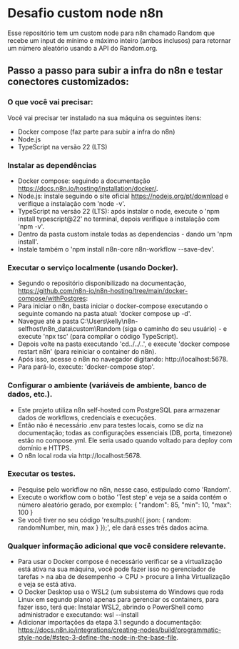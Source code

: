 # Desafio custom node n8n
Esse repositório tem um custom node para n8n chamado Random que recebe um input de mínimo e máximo inteiro (ambos inclusos) para retornar um número aleatório usando a API do Random.org.

## Passo a passo para subir a infra do n8n e testar conectores customizados:

### O que você vai precisar:
Você vai precisar ter instalado na sua máquina os seguintes itens:
- Docker compose (faz parte para subir a infra do n8n)
- Node.js
- TypeScript na versão 22 (LTS)

### Instalar as dependências
- Docker compose: seguindo a documentação https://docs.n8n.io/hosting/installation/docker/.
- Node.js: instale seguindo o site oficial https://nodejs.org/pt/download e verifique a instalação com 'node -v'.
- TypeScript na versão 22 (LTS): após instalar o node, execute o 'npm install typescript@22' no terminal, depois verifique a instalação com 'npm -v'.
- Dentro da pasta custom instale todas as dependencias - dando um 'npm install'.
- Instale também o 'npm install n8n-core n8n-workflow --save-dev'.

### Executar o serviço localmente (usando Docker).
- Segundo o repositório disponibilizado na documentação, https://github.com/n8n-io/n8n-hosting/tree/main/docker-compose/withPostgres:
- Para iniciar o n8n, basta iniciar o docker-compose executando o seguinte comando na pasta atual: 'docker compose up -d'.
- Navegue até a pasta C:\Users\kelly\n8n-selfhost\n8n_data\custom\Random (siga o caminho do seu usuário) - e execute 'npx tsc' (para compilar o código TypeScript).
- Depois volte na pasta executando 'cd../../..', e execute 'docker compose restart n8n' (para reiniciar o container do n8n).
- Após isso, acesse o n8n no navegador digitando: http://localhost:5678.
- Para pará-lo, execute: 'docker-compose stop'.

### Configurar o ambiente (variáveis de ambiente, banco de dados, etc.).
- Este projeto utiliza n8n self-hosted com PostgreSQL para armazenar dados de workflows, credenciais e execuções.
- Então não é necessário .env para testes locais, como se diz na documentação; todas as configurações essenciais (DB, porta, timezone) estão no compose.yml. Ele seria usado quando voltado para deploy com domínio e HTTPS.
- O n8n local roda via http://localhost:5678.

### Executar os testes.
- Pesquise pelo workflow no n8n, nesse caso, estipulado como 'Random'.
- Execute o workflow com o botão 'Test step' e veja se a saída contém o número aleatório gerado, por exemplo:
{
"random": 85,
"min": 10,
"max": 100
}
- Se você tiver no seu código 'results.push({ json: { random: randomNumber, min, max } });', ele dará esses três dados acima.

### Qualquer informação adicional que você considere relevante.
- Para usar o Docker compose é necessário verificar se a virtualização está ativa na sua máquina, você pode fazer isso no gerenciador de tarefas > na aba de desempenho → CPU > procure a linha Virtualização e veja se está ativa.
- O Docker Desktop usa o WSL2 (um subsistema do Windows que roda Linux em segundo plano) apenas para gerenciar os containers, para fazer isso, terá que:
  Instalar WSL2, abrindo o PowerShell como administrador e executando: wsl --install
- Adicionar importações da etapa 3.1 segundo a documentação: https://docs.n8n.io/integrations/creating-nodes/build/programmatic-style-node/#step-3-define-the-node-in-the-base-file.


 
